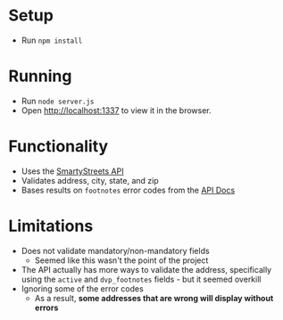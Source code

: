 # Setup
- Run `npm install`

# Running

- Run `node server.js`
- Open [http://localhost:1337](http://localhost:1337) to view it in the browser.

# Functionality
- Uses the [SmartyStreets API](https://smartystreets.com)
- Validates address, city, state, and zip
- Bases results on `footnotes` error codes from the [API Docs](https://smartystreets.com/docs/cloud/us-street-api#footnotes)

# Limitations
- Does not validate mandatory/non-mandatory fields
    - Seemed like this wasn't the point of the project
- The API actually has more ways to validate the address, specifically using the `active` and `dvp_footnotes` fields - but it seemed overkill
- Ignoring some of the error codes
    - As a result, **some addresses that are wrong will display without errors**
